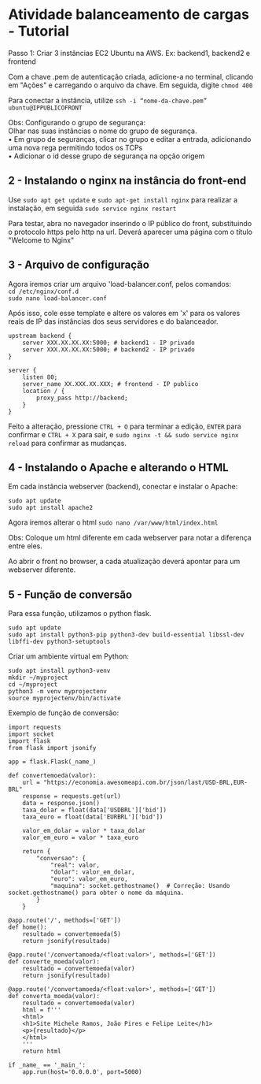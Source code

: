 # Atividade balanceamento de cargas - Tutorial

Passo 1: Criar 3 instâncias EC2 Ubuntu na AWS.
Ex: backend1, backend2 e frontend

Com a chave .pem de autenticação criada, adicione-a no terminal, clicando em "Ações" e carregando o arquivo da chave.
Em seguida, digite `chmod 400` 

Para conectar a instância, utilize `ssh -i “nome-da-chave.pem” ubuntu@IPPUBLICOFRONT`

Obs: Configurando o grupo de segurança: <br>
Olhar nas suas instâncias o nome do grupo de segurança.<br>
• Em grupo de seguranças, clicar no grupo e editar a entrada, adicionando uma nova rega permitindo todos os TCPs <br>
• ⁠Adicionar o id desse grupo de segurança na opção origem

## 2 - Instalando o nginx na instância do front-end

Use `sudo apt get update` e `sudo apt-get install nginx` para realizar a instalação, em seguida `sudo service nginx restart`

Para testar, abra no navegador inserindo o IP público do front, substituindo o protocolo https pelo http na url. Deverá aparecer uma página com o título "Welcome to Nginx"

## 3 - Arquivo de configuração

Agora iremos criar um arquivo 'load-balancer.conf, pelos comandos:<br>
`cd /etc/nginx/conf.d`<br>
`sudo nano load-balancer.conf`<br>

Após isso, cole esse template e altere os valores em 'x' para os valores reais de IP das instâncias dos seus servidores e do balanceador.

```
upstream backend {
	server XXX.XX.XX.XX:5000; # backend1 - IP privado
	server XXX.XX.XX.XX:5000; # backend2 - IP privado
}

server {
	listen 80;
	server_name XX.XXX.XX.XXX; # frontend - IP publico
	location / {
		proxy_pass http://backend;
	}
}
```
Feito a alteração, pressione `CTRL + O` para terminar a edição, `ENTER` para confirmar e `CTRL + X` para sair, e `sudo nginx -t && sudo service nginx reload` para confirmar as mudanças.

## 4 - Instalando o Apache e alterando o HTML

Em cada instância webserver (backend), conectar e instalar o Apache: <br>
```
sudo apt update 
sudo apt install apache2
```
Agora iremos alterar o html
`sudo nano /var/www/html/index.html`

Obs: Coloque um html diferente em cada webserver para notar a diferença entre eles.

Ao abrir o front no browser, a cada atualização deverá apontar para um webserver diferente.

## 5 - Função de conversão

Para essa função, utilizamos o python flask.

```
sudo apt update
sudo apt install python3-pip python3-dev build-essential libssl-dev libffi-dev python3-setuptools
```
Criar um ambiente virtual em Python:

```
sudo apt install python3-venv
mkdir ~/myproject
cd ~/myproject
python3 -m venv myprojectenv
source myprojectenv/bin/activate
```

Exemplo de função de conversão:

```
import requests
import socket
import flask
from flask import jsonify

app = flask.Flask(_name_)

def convertemoeda(valor):
    url = "https://economia.awesomeapi.com.br/json/last/USD-BRL,EUR-BRL"
    response = requests.get(url)
    data = response.json()
    taxa_dolar = float(data['USDBRL']['bid'])
    taxa_euro = float(data['EURBRL']['bid'])

    valor_em_dolar = valor * taxa_dolar
    valor_em_euro = valor * taxa_euro

    return {
        "conversao": {
            "real": valor,
            "dolar": valor_em_dolar,
            "euro": valor_em_euro,
            "maquina": socket.gethostname()  # Correção: Usando socket.gethostname() para obter o nome da máquina.
        }
    }

@app.route('/', methods=['GET'])
def home():
    resultado = convertemoeda(5)
    return jsonify(resultado)

@app.route('/convertamoeda/<float:valor>', methods=['GET'])
def converte_moeda(valor):
    resultado = convertemoeda(valor)
    return jsonify(resultado)

@app.route('/convertamoeda/<float:valor>', methods=['GET'])
def converta_moeda(valor):
    resultado = convertemoeda(valor)
    html = f'''
    <html>
    <h1>Site Michele Ramos, João Pires e Felipe Leite</h1>
    <p>{resultado}</p>
    </html>
    '''
    return html

if _name_ == '_main_':
    app.run(host='0.0.0.0', port=5000)
```



